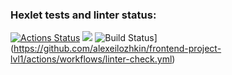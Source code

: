 ### Hexlet tests and linter status:
[![Actions Status](https://github.com/alexeilozhkin/frontend-project-lvl1/workflows/hexlet-check/badge.svg)](https://github.com/alexeilozhkin/frontend-project-lvl1/actions)
<a href="https://codeclimate.com/github/codeclimate/codeclimate/maintainability"><img src="https://api.codeclimate.com/v1/badges/a99a88d28ad37a79dbf6/maintainability" /></a>
![Build Status](https://github.com/alexeilozhkin/frontend-project-lvl1/workflows/linter-check/badge.svg)](https://github.com/alexeilozhkin/frontend-project-lvl1/actions/workflows/linter-check.yml)